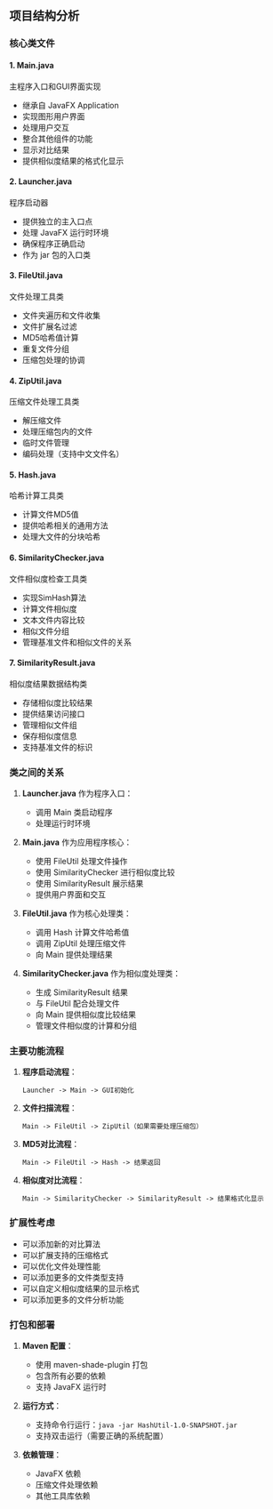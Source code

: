 ## 项目结构分析

### 核心类文件

#### 1. Main.java
主程序入口和GUI界面实现
- 继承自 JavaFX Application
- 实现图形用户界面
- 处理用户交互
- 整合其他组件的功能
- 显示对比结果
- 提供相似度结果的格式化显示

#### 2. Launcher.java
程序启动器
- 提供独立的主入口点
- 处理 JavaFX 运行时环境
- 确保程序正确启动
- 作为 jar 包的入口类

#### 3. FileUtil.java
文件处理工具类
- 文件夹遍历和文件收集
- 文件扩展名过滤
- MD5哈希值计算
- 重复文件分组
- 压缩包处理的协调

#### 4. ZipUtil.java
压缩文件处理工具类
- 解压缩文件
- 处理压缩包内的文件
- 临时文件管理
- 编码处理（支持中文文件名）

#### 5. Hash.java
哈希计算工具类
- 计算文件MD5值
- 提供哈希相关的通用方法
- 处理大文件的分块哈希

#### 6. SimilarityChecker.java
文件相似度检查工具类
- 实现SimHash算法
- 计算文件相似度
- 文本文件内容比较
- 相似文件分组
- 管理基准文件和相似文件的关系

#### 7. SimilarityResult.java
相似度结果数据结构类
- 存储相似度比较结果
- 提供结果访问接口
- 管理相似文件组
- 保存相似度信息
- 支持基准文件的标识

### 类之间的关系

1. **Launcher.java** 作为程序入口：
   - 调用 Main 类启动程序
   - 处理运行时环境

2. **Main.java** 作为应用程序核心：
   - 使用 FileUtil 处理文件操作
   - 使用 SimilarityChecker 进行相似度比较
   - 使用 SimilarityResult 展示结果
   - 提供用户界面和交互

3. **FileUtil.java** 作为核心处理类：
   - 调用 Hash 计算文件哈希值
   - 调用 ZipUtil 处理压缩文件
   - 向 Main 提供处理结果

4. **SimilarityChecker.java** 作为相似度处理类：
   - 生成 SimilarityResult 结果
   - 与 FileUtil 配合处理文件
   - 向 Main 提供相似度比较结果
   - 管理文件相似度的计算和分组

### 主要功能流程

1. **程序启动流程**：
   ```
   Launcher -> Main -> GUI初始化
   ```

2. **文件扫描流程**：
   ```
   Main -> FileUtil -> ZipUtil（如果需要处理压缩包）
   ```

3. **MD5对比流程**：
   ```
   Main -> FileUtil -> Hash -> 结果返回
   ```

4. **相似度对比流程**：
   ```
   Main -> SimilarityChecker -> SimilarityResult -> 结果格式化显示
   ```

### 扩展性考虑

- 可以添加新的对比算法
- 可以扩展支持的压缩格式
- 可以优化文件处理性能
- 可以添加更多的文件类型支持
- 可以自定义相似度结果的显示格式
- 可以添加更多的文件分析功能

### 打包和部署

1. **Maven 配置**：
   - 使用 maven-shade-plugin 打包
   - 包含所有必要的依赖
   - 支持 JavaFX 运行时

2. **运行方式**：
   - 支持命令行运行：`java -jar HashUtil-1.0-SNAPSHOT.jar`
   - 支持双击运行（需要正确的系统配置）

3. **依赖管理**：
   - JavaFX 依赖
   - 压缩文件处理依赖
   - 其他工具库依赖